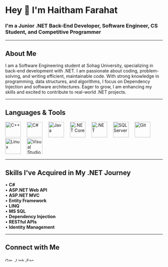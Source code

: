 <h1 align="left">Hey 👋 I'm Haitham Farahat</h1>

<h3 align="left">
    I'm a Junior .NET Back-End Developer, Software Engineer, CS Student, and Competitive Programmer
</h3>

---

<h2 align="left">About Me</h2>

<p align="left">
I am a Software Engineering student at Sohag University, specializing in back-end development with .NET. I am passionate about coding, problem-solving, and writing efficient, maintainable code. With strong knowledge in programming, data structures, and algorithms, I focus on Dependency Injection and software architectures. Eager to grow, I am enhancing my skills and excited to contribute to real-world .NET projects.
</p>

---

<h2 align="left">Languages & Tools</h2>

<p align="left">
  <img src="https://cdn.jsdelivr.net/gh/devicons/devicon/icons/cplusplus/cplusplus-original.svg" style="height:50px; width:50px; margin-right:15px;" alt="C++" />
  <img src="https://cdn.jsdelivr.net/gh/devicons/devicon/icons/csharp/csharp-original.svg" style="height:50px; width:50px; margin-right:15px;" alt="C#" />
  <img src="https://cdn.jsdelivr.net/gh/devicons/devicon/icons/java/java-original.svg" style="height:50px; width:50px; margin-right:15px;" alt="Java" />
  <img src="https://cdn.jsdelivr.net/gh/devicons/devicon/icons/dotnetcore/dotnetcore-original.svg" style="height:50px; width:50px; margin-right:15px;" alt=".NET Core" />
  <img src="https://cdn.jsdelivr.net/gh/devicons/devicon/icons/dot-net/dot-net-original.svg" style="height:50px; width:50px; margin-right:15px;" alt=".NET" />
  <img src="https://cdn.jsdelivr.net/gh/devicons/devicon/icons/microsoftsqlserver/microsoftsqlserver-plain.svg" style="height:50px; width:50px; margin-right:15px;" alt="SQL Server" />
  <img src="https://cdn.jsdelivr.net/gh/devicons/devicon/icons/git/git-original.svg" style="height:50px; width:50px; margin-right:15px;" alt="Git" />
  <img src="https://cdn.jsdelivr.net/gh/devicons/devicon/icons/linux/linux-original.svg" style="height:50px; width:50px; margin-right:15px;" alt="Linux" />
  <img src="https://cdn.jsdelivr.net/gh/devicons/devicon/icons/visualstudio/visualstudio-plain.svg" style="height:50px; width:50px; margin-right:15px;" alt="Visual Studio" />
</p>

---

<h2 align="left">Skills I've Acquired in My .NET Journey</h2>

<p align="left">
  • <strong>C#</strong><br>
  • <strong>ASP.NET Web API</strong><br>
  • <strong>ASP.NET MVC</strong><br>
  • <strong>Entity Framework</strong><br>
  • <strong>LINQ</strong><br>
  • <strong>MS SQL</strong><br>
  • <strong>Dependency Injection</strong><br>
  • <strong>RESTful APIs</strong><br>
  • <strong>Identity Management</strong><br>
</p>

---

<h2 align="left">Connect with Me</h2>

<p align="left">
  <a href="mailto:haisamfarahat@gmail.com" target="_blank">
    <img src="https://raw.githubusercontent.com/maurodesouza/profile-readme-generator/master/src/assets/icons/social/gmail/default.svg" width="30" height="10" alt="Gmail" />
  </a>
  <a href="https://www.linkedin.com/in/haitham-farahat-a021bb221" target="_blank">
    <img src="https://raw.githubusercontent.com/maurodesouza/profile-readme-generator/master/src/assets/icons/social/linkedin/default.svg" width="30" height="10" alt="LinkedIn" />
  </a>
  <a href="https://www.facebook.com/profile.php?id=100023826843501&mibextid=ZbWKwL" target="_blank">
    <img src="https://raw.githubusercontent.com/maurodesouza/profile-readme-generator/master/src/assets/icons/social/facebook/default.svg" width="30" height="10" alt="Facebook" />
  </a>
</p>
